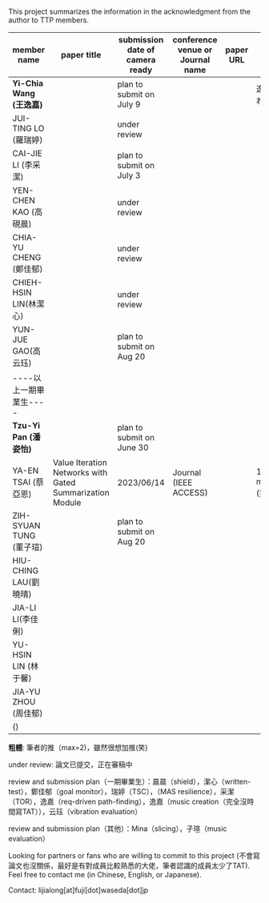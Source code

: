 This project summarizes the information in the acknowledgment from the author to TTP members.

| member name   | paper title | submission date of camera ready| conference venue or Journal name | paper URL | notes |
|---------------|-------------|-----------------|---------------------|-----|-----------------|
| **Yi-Chia Wang (王逸嘉)**  ||plan to submit on July 9|                     |     |逸嘉かわー|
| JUI-TING LO (羅瑞婷)   |             |under review|                     ||                 |
| CAI-JIE LI (李采潔)   |             |plan to submit on July 3|                     ||                 |
| YEN-CHEN KAO (高硯晨) |             |under review|                     ||                 |
| CHIA-YU CHENG (鄭佳郁) |             |under review|                     |     |                 |
| CHIEH-HSIN LIN(林潔心)|             |under review|                     |     |                 |
| YUN-JUE GAO(高云珏)|             |plan to submit on Aug 20|                     |     |                 |
| ----以上一期畢業生----|             |                 |                     |     |                 |
| **Tzu-Yi Pan (潘姿怡)**    ||plan to submit on June 30                     |     |                 |
| YA-EN TSAI (蔡亞恩) | Value Iteration Networks with Gated Summarization Module | 2023/06/14 | Journal (IEEE ACCESS) |     |1st member (笑)|
| ZIH-SYUAN TUNG (董子瑄) |             |plan to submit on Aug 20|                     |     |                 |
| HIU-CHING LAU(劉曉晴)|             |                 |                     |     |                 |
| JIA-LI LI(李佳俐)|             ||                     |     |                 |
| YU-HSIN LIN (林于馨)|             |                 |                     |     |                 |
| JIA-YU ZHOU (周佳郁)|             |                 |                     |     |                 |
| ()|             |                 |                     |     |                 |


**粗體**: 筆者的推（max=2)，雖然很想加推(笑)

under review: 論文已提交，正在審稿中

review and submission plan（一期畢業生）：晨晨（shield），潔心（written-test），鄭佳郁（goal monitor），瑞婷（TSC），（MAS resilience），采潔（TOR），逸嘉（req-driven path-finding），逸嘉（music creation（完全沒時間寫TAT）），云珏（vibration evaluation）

review and submission plan（其他）：Mina（slicing），子瑄（music evaluation）

Looking for partners or fans who are willing to commit to this project (不會寫論文也沒關係，最好是有對成員比較熟悉的大佬，筆者認識的成員太少了TAT). Feel free to contact me (in Chinese, English, or Japanese).

Contact: lijialong[at]fuji[dot]waseda[dot]jp
